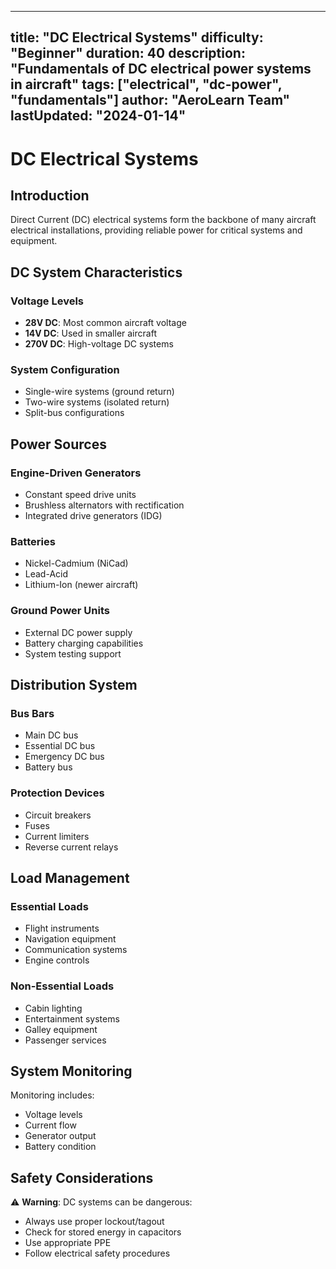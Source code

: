 
---
title: "DC Electrical Systems"
difficulty: "Beginner"
duration: 40
description: "Fundamentals of DC electrical power systems in aircraft"
tags: ["electrical", "dc-power", "fundamentals"]
author: "AeroLearn Team"
lastUpdated: "2024-01-14"
---

# DC Electrical Systems

## Introduction

Direct Current (DC) electrical systems form the backbone of many aircraft electrical installations, providing reliable power for critical systems and equipment.

## DC System Characteristics

### Voltage Levels
- **28V DC**: Most common aircraft voltage
- **14V DC**: Used in smaller aircraft
- **270V DC**: High-voltage DC systems

### System Configuration
- Single-wire systems (ground return)
- Two-wire systems (isolated return)
- Split-bus configurations

## Power Sources

### Engine-Driven Generators
- Constant speed drive units
- Brushless alternators with rectification
- Integrated drive generators (IDG)

### Batteries
- Nickel-Cadmium (NiCad)
- Lead-Acid
- Lithium-Ion (newer aircraft)

### Ground Power Units
- External DC power supply
- Battery charging capabilities
- System testing support

## Distribution System

### Bus Bars
- Main DC bus
- Essential DC bus
- Emergency DC bus
- Battery bus

### Protection Devices
- Circuit breakers
- Fuses
- Current limiters
- Reverse current relays

## Load Management

### Essential Loads
- Flight instruments
- Navigation equipment
- Communication systems
- Engine controls

### Non-Essential Loads
- Cabin lighting
- Entertainment systems
- Galley equipment
- Passenger services

## System Monitoring

Monitoring includes:
- Voltage levels
- Current flow
- Generator output
- Battery condition

## Safety Considerations

⚠️ **Warning**: DC systems can be dangerous:
- Always use proper lockout/tagout
- Check for stored energy in capacitors
- Use appropriate PPE
- Follow electrical safety procedures

